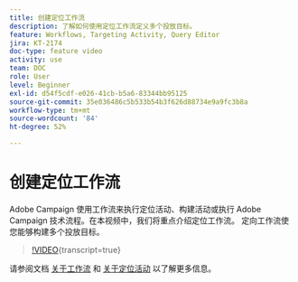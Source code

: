 ```yaml
---
title: 创建定位工作流
description: 了解如何使用定位工作流定义多个投放目标。
feature: Workflows, Targeting Activity, Query Editor
jira: KT-2174
doc-type: feature video
activity: use
team: DOC
role: User
level: Beginner
exl-id: d54f5cdf-e026-41cb-b5a6-83344bb95125
source-git-commit: 35e036486c5b533b54b3f626d88734e9a9fc3b8a
workflow-type: tm+mt
source-wordcount: '84'
ht-degree: 52%

---
```


# 创建定位工作流

Adobe Campaign 使用工作流来执行定位活动、构建活动或执行 Adobe Campaign 技术流程。在本视频中，我们将重点介绍定位工作流。 定向工作流使您能够构建多个投放目标。

>[!VIDEO](https://video.tv.adobe.com/v/25605?quality=12&learn=on){transcript=true}

请参阅文档 [关于工作流](https://experienceleague.adobe.com/docs/campaign-classic/using/automating-with-workflows/introduction/about-workflows.html?lang=zh-Hans)
和 [关于定位活动](https://experienceleague.adobe.com/docs/campaign-classic/using/automating-with-workflows/targeting-activities/about-targeting-activities.html) 以了解更多信息。
